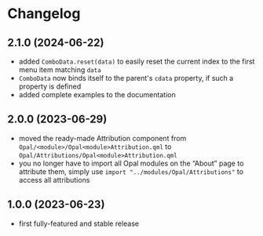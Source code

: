 <!--
SPDX-FileCopyrightText: 2023-2024 Mirian Margiani
SPDX-License-Identifier: GFDL-1.3-or-later
-->

# Changelog

## 2.1.0 (2024-06-22)

- added `ComboData.reset(data)` to easily reset the current index to the first
  menu item matching `data`
- `ComboData` now binds itself to the parent's `cdata` property, if such a
  property is defined
- added complete examples to the documentation

## 2.0.0 (2023-06-29)

- moved the ready-made Attribution component from
  `Opal/<module>/Opal<module>Attribution.qml` to `Opal/Attributions/Opal<module>Attribution.qml`
- you no longer have to import all Opal modules on the “About” page to attribute them,
  simply use `import "../modules/Opal/Attributions"` to access all attributions

## 1.0.0 (2023-06-23)

- first fully-featured and stable release

